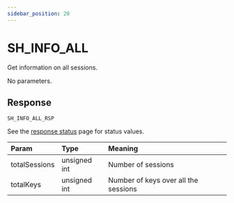```yaml
---
sidebar_position: 20
---
```


# SH_INFO_ALL
Get information on all sessions.


No parameters.


## Response

`SH_INFO_ALL_RSP`

See the [response status](./../Statuses) page for status values.


|Param|Type|Meaning|
|:---|:---|:---|
|totalSessions|unsigned int|Number of sessions|
|totalKeys|unsigned int|Number of keys over all the sessions|

